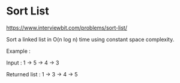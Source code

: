# Sort List


https://www.interviewbit.com/problems/sort-list/

Sort a linked list in O(n log n) time using constant space complexity.

Example :

Input : 1 -> 5 -> 4 -> 3

Returned list : 1 -> 3 -> 4 -> 5
